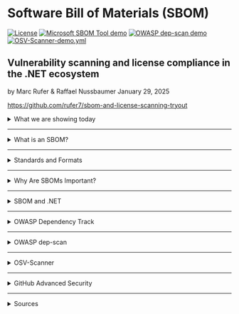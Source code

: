 # Software Bill of Materials (SBOM)

[![License](https://img.shields.io/badge/license-Apache%20License%202.0-blue.svg)](https://github.com/rufer7/sbom-and-license-scanning-tryout/blob/main/LICENSE)
[![Microsoft SBOM Tool demo](https://github.com/rufer7/sbom-and-license-scanning-tryout/actions/workflows/msft-sbom-tool.yml/badge.svg)](https://github.com/rufer7/sbom-and-license-scanning-tryout/actions/workflows/msft-sbom-tool.yml)
[![OWASP dep-scan demo](https://github.com/rufer7/sbom-and-license-scanning-tryout/actions/workflows/owasp-dep-scan.yml/badge.svg)](https://github.com/rufer7/sbom-and-license-scanning-tryout/actions/workflows/owasp-dep-scan.yml)
[![OSV-Scanner-demo.yml](https://github.com/rufer7/sbom-and-license-scanning-tryout/actions/workflows/osv-scanner.yml/badge.svg)](https://github.com/rufer7/sbom-and-license-scanning-tryout/actions/workflows/osv-scanner.yml)

## Vulnerability scanning and license compliance in the .NET ecosystem

by Marc Rufer & Raffael Nussbaumer
January 29, 2025

https://github.com/rufer7/sbom-and-license-scanning-tryout

<details>
<summary>What we are showing today</summary>

- What SBOM is and why you should consider using it
- How you create an SBOM for your .NET application
- How you can keep track of your SBOMS with OWASP Dependency Track and/or GitHub Advanced Security

</details>

---

<details>
<summary>What is an SBOM?</summary>

A Software Bill of Materials (SBOM) is a formal record containing the details and
**supply chain relationships** of various components used in building software.
These components, including libraries and modules, can be open source or proprietary,
free or paid, and the data can be widely available or access-restricted.

</details>

---

<details>
<summary>Standards and Formats</summary>

To ensure SBOMs are interoperable and easily exchangeable, standardized formats are used:

1. **SPDX** (Software Package Data Exchange): A standard supported by the Linux Foundation.
2. **CycloneDX**: A lightweight format specifically designed for security use cases.
3. **SWID Tags** (Software Identification Tags): An ISO standard for software identification.

</details>

---

<details>
<summary>Why Are SBOMs Important?</summary>

1. **Transparency**:

   - They provide a clear view of all software components, especially useful when using third-party or open-source dependencies.

2. **Security Management**:

   - SBOMs help identify vulnerabilities in components, allowing organizations to assess and mitigate risks such as zero-day vulnerabilities more effectively.

3. **Compliance**:
   - Documenting software licenses ensures companies meet licensing requirements and avoid legal complications.

</details>

---

<details>
<summary>SBOM and .NET</summary>

- [CycloneDX module for .NET](https://github.com/CycloneDX/cyclonedx-dotnet)
  ```powershell
  dotnet tool install --global CycloneDX
  dotnet CycloneDX YourSolution.sln -o /output/path
  ```
- [GitHub action to generate a CycloneDX SBOM for .NET](https://github.com/CycloneDX/gh-dotnet-generate-sbom)
  ```
  - name: Generate XML SBOM
    uses: CycloneDX/gh-dotnet-generate-sbom@v1
    with:
      path: ./CycloneDX.sln
      github-bearer-token: ${{ secrets.GITHUB_TOKEN }}
  ```

</details>

---

<details>
<summary>OWASP Dependency Track</summary>

OWASP Dependency-Track is a powerful tool for managing software dependencies and their vulnerabilities. It automates SBOM ingestion, scans for risks, tracks vulnerabilities, and ensures compliance, boosting supply chain security.

Can be easily operated on Azure and OIDC integration is also available. Terraform files for the setup can be found under `/deploy`.
Operation with recommended settings costs at least 100$/month.

```mermaid
architecture-beta
  group dtrack(cloud)[OWASP Dependency Track]

  service frontend(internet)[Dependency Track Frontend] in dtrack
  service backend(server)[Dependency Track API Server] in dtrack
  service db(database)[Postgres Database] in dtrack

  frontend:R --> L:backend
  backend:R --> L:db
```

</details>

---

<details>
<summary>OWASP dep-scan</summary>

</details>

---

<details>
<summary>OSV-Scanner</summary>

</details>

---

<details>
<summary>GitHub Advanced Security</summary>

</details>

---

<details>
<summary>Sources</summary>

- https://www.cisa.gov/

</details>
